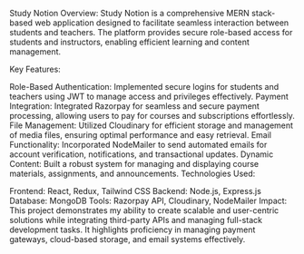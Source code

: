 Study Notion
Overview:
Study Notion is a comprehensive MERN stack-based web application designed to facilitate seamless interaction between students and teachers. The platform provides secure role-based access for students and instructors, enabling efficient learning and content management.

Key Features:

Role-Based Authentication: Implemented secure logins for students and teachers using JWT to manage access and privileges effectively.
Payment Integration: Integrated Razorpay for seamless and secure payment processing, allowing users to pay for courses and subscriptions effortlessly.
File Management: Utilized Cloudinary for efficient storage and management of media files, ensuring optimal performance and easy retrieval.
Email Functionality: Incorporated NodeMailer to send automated emails for account verification, notifications, and transactional updates.
Dynamic Content: Built a robust system for managing and displaying course materials, assignments, and announcements.
Technologies Used:

Frontend: React, Redux, Tailwind CSS
Backend: Node.js, Express.js
Database: MongoDB
Tools: Razorpay API, Cloudinary, NodeMailer
Impact:
This project demonstrates my ability to create scalable and user-centric solutions while integrating third-party APIs and managing full-stack development tasks. It highlights proficiency in managing payment gateways, cloud-based storage, and email systems effectively.
